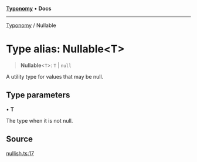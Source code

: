 [**Typonomy**](../README.md) • **Docs**

***

[Typonomy](../globals.md) / Nullable

# Type alias: Nullable\<T\>

> **Nullable**\<`T`\>: `T` \| `null`

A utility type for values that may be null.

## Type parameters

• **T**

The type when it is not null.

## Source

[nullish.ts:17](https://github.com/softcraft-development/typonomy/blob/acdcf727a03174c2b08bbaa0b667e4ee4a469eea/src/nullish.ts#L17)
